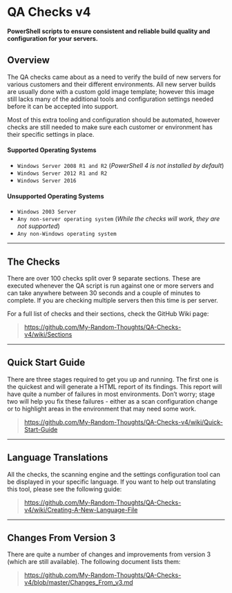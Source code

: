 # QA Checks v4
**PowerShell scripts to ensure consistent and reliable build quality and configuration for your servers.**

## Overview
The QA checks came about as a need to verify the build of new servers for various customers and their different environments.  All new server builds are usually done with a custom gold image template; however this image still lacks many of the additional tools and configuration settings needed before it can be accepted into support.

Most of this extra tooling and configuration should be automated, however checks are still needed to make sure each customer or environment has their specific settings in place.

#### Supported Operating Systems
   - `Windows Server 2008 R1 and R2` (*PowerShell 4 is not installed by default*)
   - `Windows Server 2012 R1 and R2`
   - `Windows Server 2016`

#### Unsupported Operating Systems
   - `Windows 2003 Server`
   - `Any non-server operating system` (*While the checks will work, they are not supported*)
   - `Any non-Windows operating system`

---
## The Checks
There are over 100 checks split over 9 separate sections.  These are executed whenever the QA script is run against one or more servers and can take anywhere between 30 seconds and a couple of minutes to complete.  If you are checking multiple servers then this time is per server.  

For a full list of checks and their sections, check the GitHub Wiki page:
   > https://github.com/My-Random-Thoughts/QA-Checks-v4/wiki/Sections

---
## Quick Start Guide
There are three stages required to get you up and running.  The first one is the quickest and will generate a HTML report of its findings.  This report will have quite a number of failures in most environments.  Don’t worry; stage two will help you fix these failures - either as a scan configuration change or to highlight areas in the environment that may need some work.
   > https://github.com/My-Random-Thoughts/QA-Checks-v4/wiki/Quick-Start-Guide

---
## Language Translations
All the checks, the scanning engine and the settings configuration tool can be displayed in your specific language.  If you want to help out translating this tool, please see the following guide:
   > https://github.com/My-Random-Thoughts/QA-Checks-v4/wiki/Creating-A-New-Language-File


---
## Changes From Version 3
There are quite a number of changes and improvements from version 3 (which are still available).  The following document lists them:
   > https://github.com/My-Random-Thoughts/QA-Checks-v4/blob/master/Changes_From_v3.md
